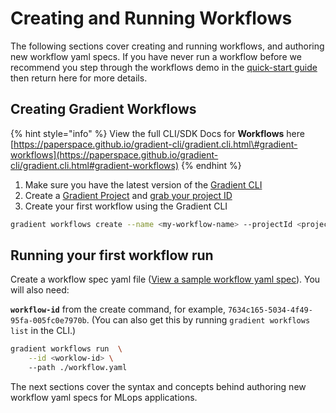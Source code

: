 # Creating and Running Workflows

The following sections cover creating and running workflows, and authoring new workflow yaml specs.  If you have never run a workflow before we recommend you step through the workflows demo in the [quick-start guide](https://docs.paperspace.com/gradient/get-started/quick-start#create-a-project) then return here for more details.

## Creating Gradient Workflows

{% hint style="info" %}
View the full CLI/SDK Docs for **Workflows** here [https://paperspace.github.io/gradient-cli/gradient.cli.html\#gradient-workflows](https://paperspace.github.io/gradient-cli/gradient.cli.html#gradient-workflows)
{% endhint %}

1. Make sure you have the latest version of the [Gradient CLI](../../get-started/quick-start/install-the-cli.md)
2. Create a [Gradient Project](../../get-started/managing-projects/) and [grab your project ID](../../get-started/managing-projects/#get-your-projects-id)
3. Create your first workflow using the Gradient CLI

```bash
gradient workflows create --name <my-workflow-name> --projectId <project-id>
```

## Running your first workflow run

Create a workflow spec yaml file \([View a sample workflow yaml spec](workflow-spec.md)\). You will also need:

**`workflow-id`** from the create command, for example, `7634c165-5034-4f49-95fa-005fc0e7970b`.  (You can also get this by running `gradient workflows list` in the CLI.)
```bash
gradient workflows run  \
    --id <worklow-id> \ 
    --path ./workflow.yaml
```

The next sections cover the syntax and concepts behind authoring new workflow yaml specs for MLops applications.
